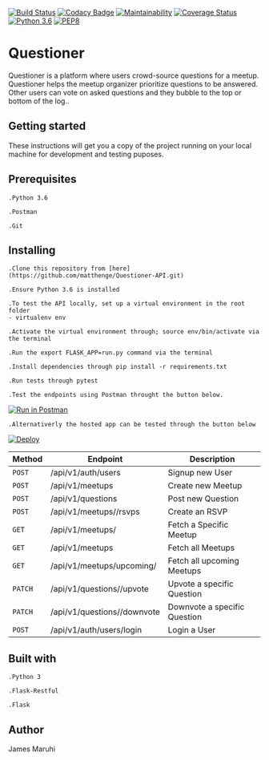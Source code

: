 [![Build Status](https://travis-ci.com/matthenge/Questioner-API.svg?branch=develop)](https://travis-ci.com/matthenge/Questioner-API)
[![Codacy Badge](https://api.codacy.com/project/badge/Grade/09bf041fca3841afad9685fadd90c67d)](https://www.codacy.com/app/matthenge/Questioner-API?utm_source=github.com&amp;utm_medium=referral&amp;utm_content=matthenge/Questioner-API&amp;utm_campaign=Badge_Grade)
[![Maintainability](https://api.codeclimate.com/v1/badges/a99a88d28ad37a79dbf6/maintainability)](https://codeclimate.com/github/codeclimate/codeclimate/maintainability)
[![Coverage Status](https://coveralls.io/repos/github/matthenge/Questioner-API/badge.svg?branch=develop)](https://coveralls.io/github/matthenge/Questioner-API?branch=develop)
[![Python 3.6](https://img.shields.io/badge/python-3.6-blue.svg)](https://www.python.org/downloads/release/python-360/)
[![PEP8](https://img.shields.io/badge/code%20style-pep8-orange.svg)](https://www.python.org/dev/peps/pep-0008/)

# Questioner

Questioner is a platform where users crowd-source questions for a meetup. Questioner helps the meetup organizer prioritize questions to be answered. Other users can vote on asked questions and they bubble to the top or bottom of the log..

## Getting started
These instructions will get you a copy of the project running on your local machine for development and testing puposes.


## Prerequisites

	.Python 3.6

	.Postman

	.Git


## Installing

    .Clone this repository from [here](https://github.com/matthenge/Questioner-API.git)

    .Ensure Python 3.6 is installed
	
    .To test the API locally, set up a virtual environment in the root folder 
    - virtualenv env
	
    .Activate the virtual environment through; source env/bin/activate via the terminal
	
    .Run the export FLASK_APP=run.py command via the terminal
	
    .Install dependencies through pip install -r requirements.txt
	
    .Run tests through pytest
	
    .Test the endpoints using Postman throught the button below.

[![Run in Postman](https://run.pstmn.io/button.svg)](https://app.getpostman.com/run-collection/395b1c540ee8c34c70b6)

    .Alternativerly the hosted app can be tested through the button below
[![Deploy](https://www.herokucdn.com/deploy/button.svg)](https://questioner-v1.herokuapp.com/api/v1/meetups) 


| **Method** | **Endpoint** | **Description** |
| --- | --- | --- |
| `POST` | /api/v1/auth/users | Signup new User |
| `POST` | /api/v1/meetups | Create new Meetup |
| `POST` | /api/v1/questions | Post new Question |
| `POST` | /api/v1/meetups/<meetupId>/rsvps | Create an RSVP |
| `GET` | /api/v1/meetups/<meetupId> | Fetch a Specific Meetup |
| `GET` | /api/v1/meetups | Fetch all Meetups |
| `GET` | /api/v1/meetups/upcoming/ | Fetch all upcoming Meetups |
| `PATCH` | /api/v1/questions/<questionId>/upvote | Upvote a specific Question | 
| `PATCH` | /api/v1/questions/<questionId>/downvote | Downvote a specific Question |
| `POST` | /api/v1/auth/users/login | Login a User |

## Built with

    .Python 3
    
    .Flask-Restful
    
    .Flask
    
    
## Author

James Maruhi
